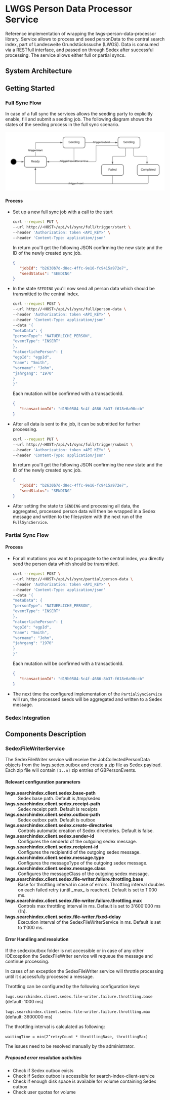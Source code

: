 # LWGS Person Data Processor Service

Reference implementation of wrapping the lwgs-person-data-processor library. Service allows to process and seed
personData to the central search index, part of Landesweite Grundstückssuche (LWGS). Data is consumed via
a RESTfull interface, and passed on through Sedex after successful processing. The service allows either full or 
partial syncs.

## System Architecture


## Getting Started

### Full Sync Flow
In case of a full sync the services allows the seeding party to explicitly enable, fill and submit a seeding job.
The following diagram shows the states of the seeding process in the full sync scenario.

![Full Sync Seed States](doc/images/full-sync-seed-states.png)

#### Process
*  Set up a new full sync job with a call to the start
   ```sh
   curl --request PUT \
   --url http://<HOST>/api/v1/sync/full/trigger/start \
   --header 'Authorization: token <API_KEY>' \
   --header 'Content-Type: application/json'
   ```
   In return you'll get the following JSON confirming the new state and the ID of the newly created sync job.
   ```json
   {
      "jobId": "b2630b7d-d8ec-4ffc-9e16-fc9415a972e7",
      "seedStatus": "SEEDING"
   }
   ```
*  In the state `SEEDING` you'll now send all person data which should be transmitted to the central index.
   ```sh
   curl --request POST \
   --url http://<HOST>/api/v1/sync/full/person-data \
   --header 'Authorization: token <API_KEY>' \
   --header 'Content-Type: application/json'
   --data '{
   "metaData": {
   "personType": "NATUERLICHE_PERSON",
   "eventType": "INSERT"
   },
   "natuerlichePerson": {
   "egpId": "egpId",
   "name": "Smith",
   "vorname": "John",
   "jahrgang": "1970"
   }
   }'
   ```
   Each mutation will be confirmed with a transactionId.
   ```json
   {
      "transactionId": "d19b0584-5c4f-4686-8b37-f618e6a90ccb"
   }
   ```
*  After all data is sent to the job, it can be submitted for further processing.
   ```sh
   curl --request PUT \
   --url http://<HOST>/api/v1/sync/full/trigger/submit \
   --header 'Authorization: token <API_KEY>' \
   --header 'Content-Type: application/json'
   ```
   In return you'll get the following JSON confirming the new state and the ID of the newly created sync job.
   ```json
   {
      "jobId": "b2630b7d-d8ec-4ffc-9e16-fc9415a972e7",
      "seedStatus": "SENDING"
   }
   ```
* After setting the state to `SENDING` and processing all data, the aggregated, processed person data will then be 
  wrapped in a Sedex message and written to the filesystem with the next run of the `FullSyncService`.


### Partial Sync Flow

#### Process
*  For all mutations you want to propagate to the central index, you directly seed the person data which should be 
   transmitted.
   ```sh
   curl --request POST \
   --url http://<HOST>/api/v1/sync/partial/person-data \
   --header 'Authorization: token <API_KEY>' \
   --header 'Content-Type: application/json'
   --data '{
   "metaData": {
   "personType": "NATUERLICHE_PERSON",
   "eventType": "INSERT"
   },
   "natuerlichePerson": {
   "egpId": "egpId",
   "name": "Smith",
   "vorname": "John",
   "jahrgang": "1970"
   }
   }'
   ```
   Each mutation will be confirmed with a transactionId.
   ```json
   {
      "transactionId": "d19b0584-5c4f-4686-8b37-f618e6a90ccb"
   }
   ```
* The next time the configured implementation of the `PartialSyncService` will run, the processed seeds will be
  aggregated and written to a Sedex message.


### Sedex Integration

## Components Description

### SedexFileWriterService

The SedexFileWriter service will receive the JobCollectedPersonData objects from the
lwgs.sedex.outbox and create a zip file as Sedex payload. Each zip file will contain `[1..n]` zip
entries of GBPersonEvents.

#### Relevant configuration parameters

<dl>
    <dt><strong>lwgs.searchindex.client.sedex.base-path</strong></dt>
        <dd>Sedex base path. Default is /tmp/sedex</dd>
    <dt><strong>lwgs.searchindex.client.sedex.receipt-path</strong></dt>
        <dd>Sedex receipt path. Default is receipts</dd>
    <dt><strong>lwgs.searchindex.client.sedex.outbox-path</strong></dt>
        <dd>Sedex outbox path. Default is outbox</dd>
    <dt><strong>lwgs.searchindex.client.sedex.create-directories</strong></dt>
        <dd>Controls automatic creation of Sedex directories. Default is false.</dd>
    <dt><strong>lwgs.searchindex.client.sedex.sender-id</strong></dt>
        <dd>Configures the senderId of the outgoing sedex message.</dd>
    <dt><strong>lwgs.searchindex.client.sedex.recipient-id</strong></dt>
        <dd>Configures the recipientId of the outgoing sedex message.</dd>
    <dt><strong>lwgs.searchindex.client.sedex.message.type</strong></dt>
        <dd>Configures the messageType of the outgoing sedex message.</dd>
    <dt><strong>lwgs.searchindex.client.sedex.message.class</strong></dt>
        <dd>Configures the messageClass of the outgoing sedex message.</dd>
    <dt><strong>lwgs.searchindex.client.sedex.file-writer.failure.throttling.base</strong></dt>
        <dd>Base for throttling interval in case of errors. Throttling interval doubles on each failed retry (until _max_ is reached). Default is set to 1'000 ms.</dd>
    <dt><strong>lwgs.searchindex.client.sedex.file-writer.failure.throttling.max</strong></dt>
        <dd>Controls max throttling interval in ms. Default is set to 3'600'000 ms (1h).</dd>
    <dt><strong>lwgs.searchindex.client.sedex.file-writer.fixed-delay</strong></dt>
        <dd>Execution interval of the SedexFileWriterService in ms. Default is set to 1'000 ms.</dd>
</dl>

#### Error Handling and resolution

If the sedex/outbox folder is not accessible or in case of any other IOException the SedexFileWriter
service will requeue the message and continue processing.

In cases of an exception the SedexFileWriter service will throttle processing until it successfully
processed a message.

Throttling can be configured by the following configuration keys:

`lwgs.searchindex.client.sedex.file-writer.failure.throttling.base` (default: 1000 ms)

`lwgs.searchindex.client.sedex.file-writer.failure.throttling.max` (default: 3600000 ms)

The throttling interval is calculated as following:

`waitingTime = min(2^retryCount * throttlingBase, throttlingMax)`

The issues need to be resolved manually by the administrator.

##### Proposed error resolution activities

- Check if Sedex outbox exists
- Check if Sedex outbox is accessible for search-index-client-service
- Check if enough disk space is available for volume containing Sedex outbox
- Check user quotas for volume

